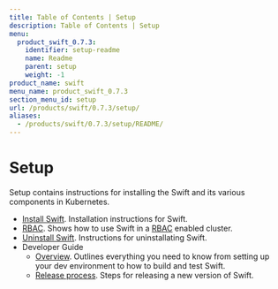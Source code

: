 ```yaml
---
title: Table of Contents | Setup
description: Table of Contents | Setup
menu:
  product_swift_0.7.3:
    identifier: setup-readme
    name: Readme
    parent: setup
    weight: -1
product_name: swift
menu_name: product_swift_0.7.3
section_menu_id: setup
url: /products/swift/0.7.3/setup/
aliases:
  - /products/swift/0.7.3/setup/README/
---
```


# Setup

Setup contains instructions for installing the Swift and its various components in Kubernetes.

- [Install Swift](/docs/setup/install.md). Installation instructions for Swift.
- [RBAC](/docs/setup/rbac.md). Shows how to use Swift in a [RBAC](https://kubernetes.io/docs/admin/authorization/rbac/) enabled cluster.
- [Uninstall Swift](/docs/setup/uninstall.md). Instructions for uninstallating Swift.
- Developer Guide
  - [Overview](/docs/setup/developer-guide/overview.md). Outlines everything you need to know from setting up your dev environment to how to build and test Swift.
  - [Release process](/docs/setup/developer-guide/release.md). Steps for releasing a new version of Swift.

